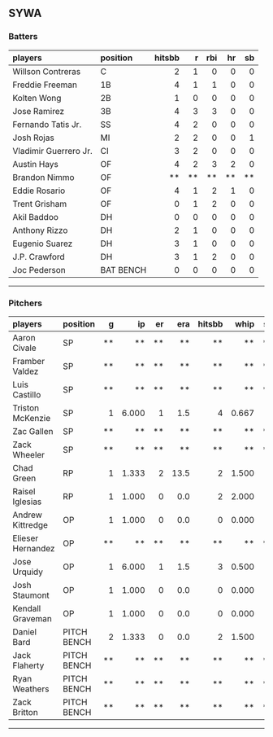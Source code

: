 ## SYWA

### Batters

 
|players               |position  | hitsbb|  r| rbi| hr| sb| 
|:---------------------|:---------|------:|--:|---:|--:|--:| 
|Willson Contreras     |C         |      2|  1|   0|  0|  0| 
|Freddie Freeman       |1B        |      4|  1|   1|  0|  0| 
|Kolten Wong           |2B        |      1|  0|   0|  0|  0| 
|Jose Ramirez          |3B        |      4|  3|   3|  0|  0| 
|Fernando Tatis Jr.    |SS        |      4|  2|   0|  0|  0| 
|Josh Rojas            |MI        |      2|  2|   0|  0|  1| 
|Vladimir Guerrero Jr. |CI        |      3|  2|   0|  0|  0| 
|Austin Hays           |OF        |      4|  2|   3|  2|  0| 
|Brandon Nimmo         |OF        |     **| **|  **| **| **| 
|Eddie Rosario         |OF        |      4|  1|   2|  1|  0| 
|Trent Grisham         |OF        |      0|  1|   2|  0|  0| 
|Akil Baddoo           |DH        |      0|  0|   0|  0|  0| 
|Anthony Rizzo         |DH        |      2|  1|   0|  0|  0| 
|Eugenio Suarez        |DH        |      3|  1|   0|  0|  0| 
|J.P. Crawford         |DH        |      3|  1|   2|  0|  0| 
|Joc Pederson          |BAT BENCH |      0|  0|   0|  0|  0| 


* * *

### Pitchers

 
|players           |position    |  g|    ip| er|  era| hitsbb|  whip| so|  w| sv| 
|:-----------------|:-----------|--:|-----:|--:|----:|------:|-----:|--:|--:|--:| 
|Aaron Civale      |SP          | **|    **| **|   **|     **|    **| **| **| **| 
|Framber Valdez    |SP          | **|    **| **|   **|     **|    **| **| **| **| 
|Luis Castillo     |SP          | **|    **| **|   **|     **|    **| **| **| **| 
|Triston McKenzie  |SP          |  1| 6.000|  1|  1.5|      4| 0.667|  7|  1|  0| 
|Zac Gallen        |SP          | **|    **| **|   **|     **|    **| **| **| **| 
|Zack Wheeler      |SP          | **|    **| **|   **|     **|    **| **| **| **| 
|Chad Green        |RP          |  1| 1.333|  2| 13.5|      2| 1.500|  2|  0|  0| 
|Raisel Iglesias   |RP          |  1| 1.000|  0|  0.0|      2| 2.000|  2|  0|  1| 
|Andrew Kittredge  |OP          |  1| 1.000|  0|  0.0|      0| 0.000|  0|  0|  1| 
|Elieser Hernandez |OP          | **|    **| **|   **|     **|    **| **| **| **| 
|Jose Urquidy      |OP          |  1| 6.000|  1|  1.5|      3| 0.500|  6|  1|  0| 
|Josh Staumont     |OP          |  1| 1.000|  0|  0.0|      0| 0.000|  0|  0|  0| 
|Kendall Graveman  |OP          |  1| 1.000|  0|  0.0|      0| 0.000|  1|  0|  0| 
|Daniel Bard       |PITCH BENCH |  2| 1.333|  0|  0.0|      2| 1.500|  1|  0|  0| 
|Jack Flaherty     |PITCH BENCH | **|    **| **|   **|     **|    **| **| **| **| 
|Ryan Weathers     |PITCH BENCH | **|    **| **|   **|     **|    **| **| **| **| 
|Zack Britton      |PITCH BENCH | **|    **| **|   **|     **|    **| **| **| **| 


* * *


